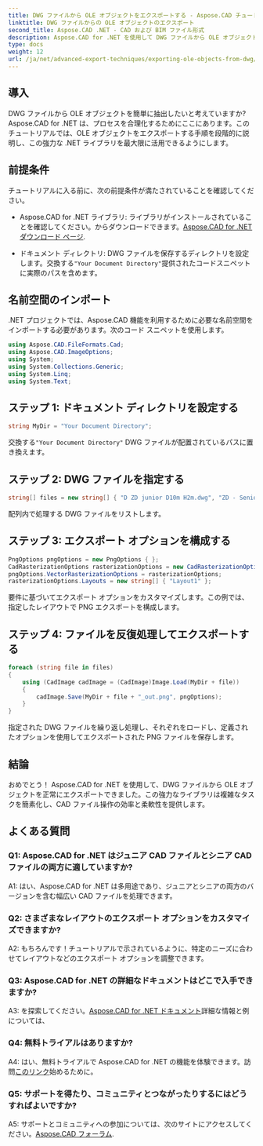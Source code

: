 ```yaml
---
title: DWG ファイルから OLE オブジェクトをエクスポートする - Aspose.CAD チュートリアル
linktitle: DWG ファイルからの OLE オブジェクトのエクスポート
second_title: Aspose.CAD .NET - CAD および BIM ファイル形式
description: Aspose.CAD for .NET を使用して DWG ファイルから OLE オブジェクトをエクスポートするためのステップバイステップ ガイドをご覧ください。 CAD ファイルの操作スキルを簡単に向上させます。
type: docs
weight: 12
url: /ja/net/advanced-export-techniques/exporting-ole-objects-from-dwg/
---
```

## 導入

DWG ファイルから OLE オブジェクトを簡単に抽出したいと考えていますか? Aspose.CAD for .NET は、プロセスを合理化するためにここにあります。このチュートリアルでは、OLE オブジェクトをエクスポートする手順を段階的に説明し、この強力な .NET ライブラリを最大限に活用できるようにします。 

## 前提条件

チュートリアルに入る前に、次の前提条件が満たされていることを確認してください。

-  Aspose.CAD for .NET ライブラリ: ライブラリがインストールされていることを確認してください。からダウンロードできます。[Aspose.CAD for .NET ダウンロード ページ](https://releases.aspose.com/cad/net/).

- ドキュメント ディレクトリ: DWG ファイルを保存するディレクトリを設定します。交換する`"Your Document Directory"`提供されたコードスニペットに実際のパスを含めます。

## 名前空間のインポート

.NET プロジェクトでは、Aspose.CAD 機能を利用するために必要な名前空間をインポートする必要があります。次のコード スニペットを使用します。

```csharp
using Aspose.CAD.FileFormats.Cad;
using Aspose.CAD.ImageOptions;
using System;
using System.Collections.Generic;
using System.Linq;
using System.Text;
```

## ステップ 1: ドキュメント ディレクトリを設定する

```csharp
string MyDir = "Your Document Directory";
```

交換する`"Your Document Directory"` DWG ファイルが配置されているパスに置き換えます。

## ステップ 2: DWG ファイルを指定する

```csharp
string[] files = new string[] { "D ZD junior D10m H2m.dwg", "ZD - Senior D6m H2m45.dwg" };
```

配列内で処理する DWG ファイルをリストします。

## ステップ 3: エクスポート オプションを構成する

```csharp
PngOptions pngOptions = new PngOptions { };
CadRasterizationOptions rasterizationOptions = new CadRasterizationOptions();
pngOptions.VectorRasterizationOptions = rasterizationOptions;
rasterizationOptions.Layouts = new string[] { "Layout1" };
```

要件に基づいてエクスポート オプションをカスタマイズします。この例では、指定したレイアウトで PNG エクスポートを構成します。

## ステップ 4: ファイルを反復処理してエクスポートする

```csharp
foreach (string file in files)
{
    using (CadImage cadImage = (CadImage)Image.Load(MyDir + file))
    {
        cadImage.Save(MyDir + file + "_out.png", pngOptions);
    }
}
```

指定された DWG ファイルを繰り返し処理し、それぞれをロードし、定義されたオプションを使用してエクスポートされた PNG ファイルを保存します。

## 結論

おめでとう！ Aspose.CAD for .NET を使用して、DWG ファイルから OLE オブジェクトを正常にエクスポートできました。この強力なライブラリは複雑なタスクを簡素化し、CAD ファイル操作の効率と柔軟性を提供します。

## よくある質問

### Q1: Aspose.CAD for .NET はジュニア CAD ファイルとシニア CAD ファイルの両方に適していますか?

A1: はい、Aspose.CAD for .NET は多用途であり、ジュニアとシニアの両方のバージョンを含む幅広い CAD ファイルを処理できます。

### Q2: さまざまなレイアウトのエクスポート オプションをカスタマイズできますか?

A2: もちろんです！チュートリアルで示されているように、特定のニーズに合わせてレイアウトなどのエクスポート オプションを調整できます。

### Q3: Aspose.CAD for .NET の詳細なドキュメントはどこで入手できますか?

 A3: を探索してください。[Aspose.CAD for .NET ドキュメント](https://reference.aspose.com/cad/net/)詳細な情報と例については、

### Q4: 無料トライアルはありますか?

A4: はい、無料トライアルで Aspose.CAD for .NET の機能を体験できます。訪問[このリンク](https://releases.aspose.com/)始めるために。

### Q5: サポートを得たり、コミュニティとつながったりするにはどうすればよいですか?

 A5: サポートとコミュニティへの参加については、次のサイトにアクセスしてください。[Aspose.CAD フォーラム](https://forum.aspose.com/c/cad/19).